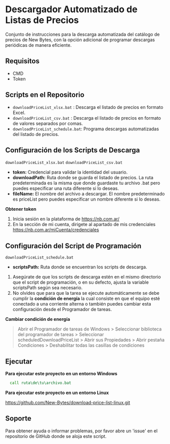 # Descargador Automatizado de Listas de Precios

Conjunto de instrucciones para la descarga automatizada del catálogo de precios de New Bytes, con la opción adicional de programar descargas periódicas de manera eficiente.

## Requisitos

- CMD
- Token

## Scripts en el Repositorio

- `downloadPriceList_xlsx.bat`    : Descarga el listado de precios en formato Excel.
- `downloadPriceList_csv.bat`     : Descarga el listado de precios en formato de valores separados por comas.
- `downloadPriceList_schedule.bat`: Programa descargas automatizadas del listado de precios.

## Configuración de los Scripts de Descarga 
`downloadPriceList_xlsx.bat`
`downloadPriceList_csv.bat`

- **token:**         Credencial para validar la identidad del usuario.
- **downloadPath:**  Ruta donde se guarda el listado de precios. 
                      La ruta predeterminada es la misma que donde guardaste tu archivo .bat pero puedes especificar una ruta diferente si lo deseas.
- **fileName:**      El nombre del archivo a descargar. 
                      El nombre predeterminado es priceList pero puedes especificar un nombre diferente si lo deseas.

**Obtener token**
1. Inicia sesión en la plataforma de https://nb.com.ar/
2. En la sección de mi cuenta, dirigete al apartado de mis credenciales https://nb.com.ar/miCuenta/credenciales

## Configuración del Script de Programación 
`downloadPriceList_schedule.bat`

- **scriptsPath:** Ruta donde se encuentran los scripts de descarga.

1. Asegúrate de que los scripts de descarga estén en el mismo directorio que el script de programación, o en su defecto, ajusta la variable scriptsPath según sea necesario.
2. No olvides que para que la tarea se ejecute automáticamente se debe cumplir la **condición de energía** la cual consiste en que el equipo esté conectado a una corriente alterna o también puedes cambiar esta configuración desde el Programador de tareas.

**Cambiar condición de energía**
> Abrir el Programador de tareas de Windows >
> Seleccionar biblioteca del programador de tareas >
> Seleccionar scheduledDownloadPriceList > Abrir sus Propiedades > Abrir pestaña Condiciones >
> Deshabilitar todas las casillas de condiciones

## Ejecutar

**Para ejecutar este proyecto en un entorno Windows**

```cmd
  call ruta\de\tu\archivo.bat
```

**Para ejecutar este proyecto en un entorno Linux**

https://github.com/New-Bytes/download-price-list-linux.git

## Soporte
Para obtener ayuda o informar problemas, por favor abre un 'issue' en el repositorio de GitHub donde se aloja este script.
